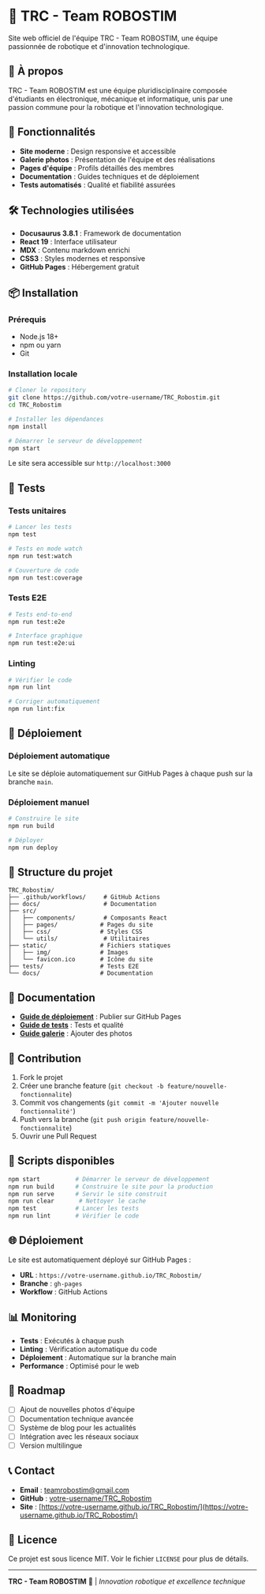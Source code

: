# 🤖 TRC - Team ROBOSTIM

Site web officiel de l'équipe TRC - Team ROBOSTIM, une équipe passionnée de robotique et d'innovation technologique.

## 🌟 À propos

TRC - Team ROBOSTIM est une équipe pluridisciplinaire composée d'étudiants en électronique, mécanique et informatique, unis par une passion commune pour la robotique et l'innovation technologique.

## 🚀 Fonctionnalités

- **Site moderne** : Design responsive et accessible
- **Galerie photos** : Présentation de l'équipe et des réalisations
- **Pages d'équipe** : Profils détaillés des membres
- **Documentation** : Guides techniques et de déploiement
- **Tests automatisés** : Qualité et fiabilité assurées

## 🛠️ Technologies utilisées

- **Docusaurus 3.8.1** : Framework de documentation
- **React 19** : Interface utilisateur
- **MDX** : Contenu markdown enrichi
- **CSS3** : Styles modernes et responsive
- **GitHub Pages** : Hébergement gratuit

## 📦 Installation

### Prérequis
- Node.js 18+ 
- npm ou yarn
- Git

### Installation locale
```bash
# Cloner le repository
git clone https://github.com/votre-username/TRC_Robostim.git
cd TRC_Robostim

# Installer les dépendances
npm install

# Démarrer le serveur de développement
npm start
```

Le site sera accessible sur `http://localhost:3000`

## 🧪 Tests

### Tests unitaires
```bash
# Lancer les tests
npm test

# Tests en mode watch
npm run test:watch

# Couverture de code
npm run test:coverage
```

### Tests E2E
```bash
# Tests end-to-end
npm run test:e2e

# Interface graphique
npm run test:e2e:ui
```

### Linting
```bash
# Vérifier le code
npm run lint

# Corriger automatiquement
npm run lint:fix
```

## 🚀 Déploiement

### Déploiement automatique
Le site se déploie automatiquement sur GitHub Pages à chaque push sur la branche `main`.

### Déploiement manuel
```bash
# Construire le site
npm run build

# Déployer
npm run deploy
```

## 📁 Structure du projet

```
TRC_Robostim/
├── .github/workflows/     # GitHub Actions
├── docs/                  # Documentation
├── src/
│   ├── components/        # Composants React
│   ├── pages/            # Pages du site
│   ├── css/              # Styles CSS
│   └── utils/             # Utilitaires
├── static/               # Fichiers statiques
│   ├── img/              # Images
│   └── favicon.ico       # Icône du site
├── tests/                # Tests E2E
└── docs/                 # Documentation
```

## 📖 Documentation

- **[Guide de déploiement](docs/deployment-github.md)** : Publier sur GitHub Pages
- **[Guide de tests](docs/testing-documentation.md)** : Tests et qualité
- **[Guide galerie](docs/galerie-guide.md)** : Ajouter des photos

## 🤝 Contribution

1. Fork le projet
2. Créer une branche feature (`git checkout -b feature/nouvelle-fonctionnalite`)
3. Commit vos changements (`git commit -m 'Ajouter nouvelle fonctionnalité'`)
4. Push vers la branche (`git push origin feature/nouvelle-fonctionnalite`)
5. Ouvrir une Pull Request

## 📝 Scripts disponibles

```bash
npm start          # Démarrer le serveur de développement
npm run build      # Construire le site pour la production
npm run serve      # Servir le site construit
npm run clear       # Nettoyer le cache
npm test           # Lancer les tests
npm run lint       # Vérifier le code
```

## 🌐 Déploiement

Le site est automatiquement déployé sur GitHub Pages :
- **URL** : `https://votre-username.github.io/TRC_Robostim/`
- **Branche** : `gh-pages`
- **Workflow** : GitHub Actions

## 📊 Monitoring

- **Tests** : Exécutés à chaque push
- **Linting** : Vérification automatique du code
- **Déploiement** : Automatique sur la branche main
- **Performance** : Optimisé pour le web

## 🎯 Roadmap

- [ ] Ajout de nouvelles photos d'équipe
- [ ] Documentation technique avancée
- [ ] Système de blog pour les actualités
- [ ] Intégration avec les réseaux sociaux
- [ ] Version multilingue

## 📞 Contact

- **Email** : teamrobostim@gmail.com
- **GitHub** : [votre-username/TRC_Robostim](https://github.com/votre-username/TRC_Robostim)
- **Site** : [https://votre-username.github.io/TRC_Robostim/](https://votre-username.github.io/TRC_Robostim/)

## 📄 Licence

Ce projet est sous licence MIT. Voir le fichier `LICENSE` pour plus de détails.

---

**TRC - Team ROBOSTIM** 🤖 | *Innovation robotique et excellence technique*
